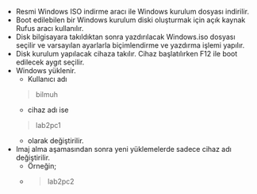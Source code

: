 - Resmi Windows ISO indirme aracı ile Windows kurulum dosyası indirilir.
- Boot edilebilen bir Windows kurulum diski oluşturmak için açık kaynak Rufus aracı kullanılır.
- Disk bilgisayara takıldıktan sonra yazdırılacak Windows.iso dosyası seçilir ve varsayılan ayarlarla biçimlendirme ve yazdırma işlemi yapılır.
- Disk kurulum yapılacak cihaza takılır. Cihaz başlatılırken F12 ile boot edilecek aygıt seçilir.
- Windows yüklenir.
  - Kullanıcı adı 
  > bilmuh
  -  cihaz adı ise
  > lab2pc1
  - olarak değiştirilir.
- Imaj alma aşamasından sonra yeni yüklemelerde sadece cihaz adı değiştirilir.
  - Örneğin;
  - > lab2pc2

